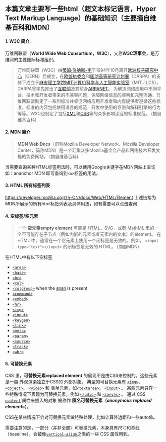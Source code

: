 ## 本篇文章主要写一些html（超文本标记语言，Hyper Text Markup Language）的基础知识（主要摘自维基百科和MDN）
#### 1. W3C 简介
万维网联盟（**World Wide Web Consortium**，**W3C**），又称**W3C理事会**，是万维网的主要国际标准组织。
>万维网联盟（W3C）由[蒂姆·伯纳斯-李](https://zh.wikipedia.org/wiki/%E6%8F%90%E5%A7%86%C2%B7%E6%9F%8F%E5%85%A7%E8%8C%B2-%E6%9D%8E "蒂姆·伯纳斯-李")于1994年10月离开[欧洲核子研究中心](https://zh.wikipedia.org/wiki/%E6%AD%90%E6%B4%B2%E6%A0%B8%E5%AD%90%E7%A0%94%E7%A9%B6%E7%B5%84%E7%B9%94 "欧洲核子研究中心")（CERN）后成立，在[欧盟执委会](https://zh.wikipedia.org/wiki/%E6%AD%90%E7%9B%9F%E5%9F%B7%E5%A7%94%E6%9C%83 "欧盟执委会")和[国防高等研究计划署](https://zh.wikipedia.org/wiki/%E5%9C%8B%E9%98%B2%E9%AB%98%E7%AD%89%E7%A0%94%E7%A9%B6%E8%A8%88%E5%8A%83%E7%BD%B2 "国防高等研究计划署")（DARPA）的支持下成立于[麻省理工学院](https://zh.wikipedia.org/wiki/%E9%BA%BB%E7%9C%81%E7%90%86%E5%B7%A5%E5%AD%B8%E9%99%A2 "麻省理工学院")[MIT计算机科学与人工智能实验室](https://zh.wikipedia.org/wiki/MIT%E8%A8%88%E7%AE%97%E6%A9%9F%E7%A7%91%E5%AD%B8%E8%88%87%E4%BA%BA%E5%B7%A5%E6%99%BA%E6%85%A7%E5%AF%A6%E9%A9%97%E5%AE%A4 "MIT计算机科学与人工智能实验室")（MIT／LCS），DARPA曾率先推出了[互联网](https://zh.wikipedia.org/wiki/%E4%BA%92%E8%81%AF%E7%B6%B2 "互联网")及其前身[ARPANET](https://zh.wikipedia.org/wiki/ARPANET)。
为解决网络应用中不同平台、技术和开发者带来的不兼容问题，保障网络信息的顺利和完整流通，万维网联盟制定了一系列标准并督促网络应用开发者和内容提供者遵循这些标准。标准的内容包括使用语言的规范，开发中使用的导则和解释引擎的行为等等。W3C也制定了包括[XML](https://zh.wikipedia.org/wiki/XML "XML")和[CSS](https://zh.wikipedia.org/wiki/CSS "CSS")等的众多影响深远的标准规范。
(摘自维基百科)

#### 2. MDN 简介
>**MDN Web Docs**（旧称Mozilla Developer Network、Mozilla Developer Center，简称MDN）是一个汇集众多Mozilla基金会产品和网络技术开发文档的免费网站。
(摘自维基百科)

当需要查询某种HTML标签用法时，可以使用Google关键字在MDN网站上查询
如：ananchor MDN 即可查询到`<a>`标签的用法。

#### 3. HTML 所有标签列表
https://developer.mozilla.org/zh-CN/docs/Web/HTML/Element
上述链接为MDN所展示的所有html标签列表及具体用法，如有需要可以点击查询
#### 4. 空标签/空元素
>一个 **空元素empty element** 可能是 HTML，SVG，或者 MathML 里的一个不可能存在子节点（例如内嵌的元素或者元素内的文本）的element。
在 HTML 中，通常在一个空元素上使用一个闭标签是无效的。例如， `<input type="text"></input>` 的闭标签是无效的 HTML。
(摘自MDN)

在HTML中有以下空标签
*   [`<area>`](https://developer.mozilla.org/zh-CN/docs/Web/HTML/Element/area "HTML <area> 元素 在图片上定义一个热点区域")
*   [`<base>`](https://developer.mozilla.org/zh-CN/docs/Web/HTML/Element/base "HTML <base> 元素 指定用于一个文档中包含的所有相对URL的基本URL。一份中只能有一个<base>元素。")
*   [`<br>`](https://developer.mozilla.org/zh-CN/docs/Web/HTML/Element/br "HTML 元素 换行 <br> 在文本中产生一个换行（回车键）。这对于写诗或写一个地址来说显得很有用。它可以将行明显地分开。")
*   [`<col>`](https://developer.mozilla.org/zh-CN/docs/Web/HTML/Element/col "HTML <col> 元素 定义表格中的列，并用于定义所有公共单元格上的公共语义。它通常位于<colgroup>元素内。")
*   [`<colgroup>`](https://developer.mozilla.org/zh-CN/docs/Web/HTML/Element/colgroup "HTML 中的 表格列组（Column Group <colgroup>） 标签用来定义表中的一组列表。") when the [span](https://developer.mozilla.org/zh-CN/docs/Web/HTML/Element/colgroup#attr-span) is present
*   [`<command>`](https://developer.mozilla.org/zh-CN/docs/Web/HTML/Element/command "command元素用来表示一个用户可以调用的命令.")
*   [`<embed>`](https://developer.mozilla.org/zh-CN/docs/Web/HTML/Element/embed "HTML <embed> 元素 用于表示一个外部应用或交互式内容的集合点，换句话说，就是一个插件。")
*   [`<hr>`](https://developer.mozilla.org/zh-CN/docs/Web/HTML/Element/hr "HTML <hr> 元素表示段落级元素之间的主题转换（例如，一个故事中的场景的改变，或一个章节的主题的改变）。在HTML的早期版本中，它是一个水平线。现在它仍能在可视化浏览器中表现为水平线，但目前被定义为语义上的，而不是表现层面上。")
*   [`<img>`](https://developer.mozilla.org/zh-CN/docs/Web/HTML/Element/img "HTML Image 元素（ <img> ）代表文档中的一个图像。")
*   [`<input>`](https://developer.mozilla.org/zh-CN/docs/Web/HTML/Element/input "HTML <input> 元素用于为基于Web的表单创建交互式控件，以便接受来自用户的数据。")
*   [`<keygen>`](https://developer.mozilla.org/zh-CN/docs/Web/HTML/Element/keygen "HTML <keygen> 元素是为了方便生成密钥材料和提交作为 HTML form 的一部分的公钥.这种机制被用于设计基于 Web 的证书管理系统。按照预想，<keygen> 元素将用于 HTML 表单与其他的所需信息一起构造一个证书请求，该处理的结果将是一个带有签名的证书。")
*   [`<link>`](https://developer.mozilla.org/zh-CN/docs/Web/HTML/Element/link "HTML 中<link>元素指定了外部资源与当前文档的关系. 这个元素的使用方法包括为导航定义关系框架.这个元素经常用来链接css文件。")
*   [`<meta>`](https://developer.mozilla.org/zh-CN/docs/Web/HTML/Element/meta "HTML <meta> 元素表示那些不能由其它HTML元相关元素 (<base>, <link>, <script>, <style> 或 <title>) 之一表示的任何元数据信息.")
*   [`<param>`](https://developer.mozilla.org/zh-CN/docs/Web/HTML/Element/param "HTML <param> 元素(或 HTML Parameter 元素) 定义了 <object>的参数")
*   [`<source>`](https://developer.mozilla.org/zh-CN/docs/Web/HTML/Element/source "The HTML <source> element specifies multiple media resources for either the <picture>, the <audio> or the <video> element. It is an empty element. It is commonly used to serve the same media content in multiple formats supported by different browsers.")
*   [`<track>`](https://developer.mozilla.org/zh-CN/docs/Web/HTML/Element/track "HTML <track> 元素 被当作媒体元素—<audio> 和 <video>的子元素来使用。它允许指定计时字幕（或者基于事件的数据），例如自动处理字幕。")
*   [`<wbr>`](https://developer.mozilla.org/zh-CN/docs/Web/HTML/Element/wbr "HTML <wbr> 元素  — 一个文本中的位置，其中浏览器可以选择来换行，虽然它的换行规则可能不会在这里换行。")


#### 5. 可替换元素
CSS 里，**可替换元素replaced element** 的展现不是由CSS来控制的。这些元素是一类 外观渲染独立于CSS的 外部对象。 典型的可替换元素有 [`<img>`](https://developer.mozilla.org/zh-CN/docs/Web/HTML/Element/img "HTML Image 元素（ <img> ）代表文档中的一个图像。")、 [`<object>`](https://developer.mozilla.org/zh-CN/docs/Web/HTML/Element/object "HTML <object> 元素（或者称作 HTML 嵌入对象元素）表示引入一个外部资源，这个资源可能是一张图片，一个嵌入的浏览上下文，亦或是一个插件所使用的资源。")、 [`<video>`](https://developer.mozilla.org/zh-CN/docs/Web/HTML/Element/video "HTML <video> 元素 用于在HTML或者XHTML文档中嵌入视频内容。") 和 表单元素，如[`<textarea>`](https://developer.mozilla.org/zh-CN/docs/Web/HTML/Element/textarea "HTML <textarea> 元素表示一个多行纯文本编辑控件。")、 [`<input>`](https://developer.mozilla.org/zh-CN/docs/Web/HTML/Element/input "HTML <input> 元素用于为基于Web的表单创建交互式控件，以便接受来自用户的数据。") 。 某些元素只在一些特殊情况下表现为可替换元素，例如 [`<audio>`](https://developer.mozilla.org/zh-CN/docs/Web/HTML/Element/audio "HTML <audio> 元素用于在文档中表示音频内容。 <audio> 元素可以包含多个音频资源， 这些音频资源可以使用 src 属性或者<source> 元素来进行描述； 浏览器将会选择最合适的一个来使用。对于不支持<audio>元素的浏览器，<audio>元素也可以作为浏览器不识别的内容加入到文档中。") 和 [`<canvas>`](https://developer.mozilla.org/zh-CN/docs/Web/HTML/Element/canvas "<canvas>元素可被用来通过脚本（通常是JavaScript）绘制图形。比如,它可以被用来绘制图形,制作图片集合,甚至用来实现动画效果。你可以(也应该)在元素标签内写入可提供替代的的代码内容，这些内容将会在在旧的、不支持<canvas>元素的浏览器或是禁用了JavaScript的浏览器内渲染并展现。") 。 通过 CSS [`content`](https://developer.mozilla.org/zh-CN/docs/Web/CSS/content "CSS的 content CSS 属性用于在元素的  ::before 和 ::after 伪元素中插入内容。使用content 属性插入的内容都是匿名的可替换元素。") 属性来插入的对象 被称作 **匿名可替换元素（***anonymous replaced elements***）**。

CSS在某些情况下会对可替换元素做特殊处理，比如计算外边距和一些auto值。

需要注意的是，一部分（并非全部）可替换元素，本身具有尺寸和基线（baseline），会被像[`vertical-align`](https://developer.mozilla.org/zh-CN/docs/Web/CSS/vertical-align "CSS 的属性 vertical-align 用来指定行内元素（inline）或表格单元格（table-cell）元素的垂直对齐方式。")之类的一些 CSS 属性用到。

